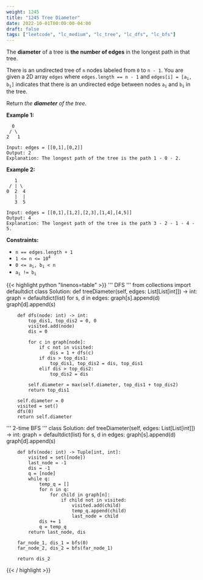 ```yaml
---
weight: 1245
title: "1245 Tree Diameter"
date: 2022-10-01T00:00:00-04:00
draft: false
tags: ["leetcode", "lc_medium", "lc_tree", "lc_dfs", "lc_bfs"]
---
```


The **diameter** of a tree is **the number of edges** in the longest path in that tree.

There is an undirected tree of `n` nodes labeled from `0` to `n - 1`. You are given a 2D array `edges` where `edges.length == n - 1` and <code>edges[i] = [a<sub>i</sub>, b<sub>i</sub>]</code> indicates that there is an undirected edge between nodes <code>a<sub>i</sub></code> and <code>b<sub>i</sub></code> in the tree.

Return _the **diameter** of the tree_.

**Example 1:**
```
  0
 / \
2   1

Input: edges = [[0,1],[0,2]]
Output: 2
Explanation: The longest path of the tree is the path 1 - 0 - 2.
```
**Example 2:**
```
   1
 / | \
0  2  4
   |  |
   3  5

Input: edges = [[0,1],[1,2],[2,3],[1,4],[4,5]]
Output: 4
Explanation: The longest path of the tree is the path 3 - 2 - 1 - 4 - 5.
```

**Constraints:**
- `n == edges.length + 1`
- <code>1 <= n <= 10<sup>4</sup></code>
- <code>0 <= a<sub>i</sub>, b<sub>i</sub> < n</code>
- <code>a<sub>i</sub> != b<sub>i</sub></code>

<div class="tabs"></div>
<div class="tab-content">
<div id="python" class="lang">
{{< highlight python "linenos=table" >}}
'''
DFS
'''
from collections import defaultdict
class Solution:
    def treeDiameter(self, edges: List[List[int]]) -> int:
        graph = defaultdict(list)
        for s, d in edges:
            graph[s].append(d)
            graph[d].append(s)
        
        def dfs(node: int) -> int:
            top_dis1, top_dis2 = 0, 0
            visited.add(node)
            dis = 0

            for c in graph[node]:
                if c not in visited:
                    dis = 1 + dfs(c)
                if dis > top_dis1:
                    top_dis1, top_dis2 = dis, top_dis1
                elif dis > top_dis2:
                    top_dis2 = dis

            self.diameter = max(self.diameter, top_dis1 + top_dis2)
            return top_dis1

        self.diameter = 0
        visited = set()
        dfs(0)
        return self.diameter


'''
2-time BFS
'''
class Solution:
    def treeDiameter(self, edges: List[List[int]]) -> int:
        graph = defaultdict(list)
        for s, d in edges:
            graph[s].append(d)
            graph[d].append(s)
    
        def bfs(node: int) -> Tuple[int, int]:
            visited = set([node])
            last_node = -1
            dis = -1
            q = [node]
            while q:
                temp_q = []
                for n in q:
                    for child in graph[n]:
                        if child not in visited:
                            visited.add(child)
                            temp_q.append(child)
                            last_node = child
                dis += 1
                q = temp_q
            return last_node, dis
        
        far_node_1, dis_1 = bfs(0)
        far_node_2, dis_2 = bfs(far_node_1)

        return dis_2
{{< / highlight >}}
</div>
</div>
